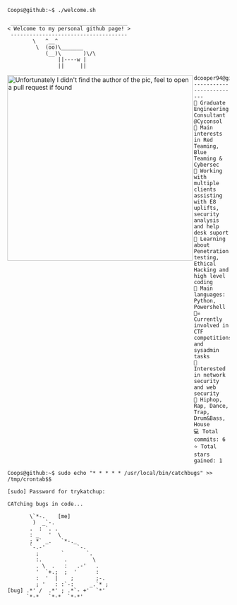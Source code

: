 ```console
Coops@github:~$ ./welcome.sh
```

```
 _____________________________________
< Welcome to my personal github page! >
 ------------------------------------- 
        \   ^__^
         \  (oo)\_______
            (__)\       )\/\
                ||----w |
                ||     ||
```

<img align="left" src="https://i.kinja-img.com/gawker-media/image/upload/s--L-tqKLNm--/c_fill,fl_progressive,g_center,h_900,q_80,w_1600/pwl9mwg0qu5vdagwstde.jpg" alt="Unfortunately I didn't find the author of the pic, feel to open a pull request if found" width="420" /> 

```
dcooper94@github
-------------------------
🏫 Graduate Engineering Consultant @Cyconsol
🔎 Main interests in Red Teaming, Blue Teaming & Cybersec
🔭 Working with multiple clients assisting with E8 uplifts, security analysis and help desk suport
🌱 Learning about Penetration testing, Ethical Hacking and high level coding
🌟 Main languages: Python, Powershell
🏴‍☠️ Currently involved in CTF competitions and sysadmin tasks
🚩 Interested in network security and web security
🎵 Hiphop, Rap, Dance, Trap, Drum&Bass, House
💻 Total commits: 6
⭐ Total stars gained: 1
```


```console
Coops@github:~$ sudo echo "* * * * * /usr/local/bin/catchbugs" >> /tmp/crontab$$
```

```
[sudo] Password for trykatchup:

CATching bugs in code...
                              
       \`*-.    [me]              
        )  _`-.                 
       .  : `. .                
       : _   '  \               
       ; *` _.   `*-._          
       `-.-'          `-.       
         ;       `       `.     
         :.       .        \    
         . \  .   :   .-'   .   
         '  `+.;  ;  '      :   
         :  '  |    ;       ;-. 
         ; '   : :`-:     _.`* ;
[bug] .*' /  .*' ; .*`- +'  `*' 
      `*-*   `*-*  `*-*'
```


[def]: ttps://i.kinja-img.com/gawker-media/image/upload/s--L-tqKLNm--/c_fill,fl_progressive,g_center,h_900,q_80,w_1600/pwl9mwg0qu5vdagwstde.jp
